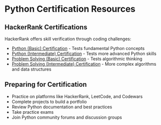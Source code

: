 # Python Certification Resources

## HackerRank Certifications

HackerRank offers skill verification through coding challenges:

- [Python (Basic) Certification](https://www.hackerrank.com/skills-verification/python_basic) - Tests fundamental Python concepts
- [Python (Intermediate) Certification](https://www.hackerrank.com/skills-verification/python_intermediate) - Tests more advanced Python skills
- [Problem Solving (Basic) Certification](https://www.hackerrank.com/skills-verification/problem_solving_basic) - Tests algorithmic thinking
- [Problem Solving (Intermediate) Certification](https://www.hackerrank.com/skills-verification/problem_solving_intermediate) - More complex algorithms and data structures

## Preparing for Certification

- Practice on platforms like HackerRank, LeetCode, and Codewars
- Complete projects to build a portfolio
- Review Python documentation and best practices
- Take practice exams
- Join Python community forums and discussion groups